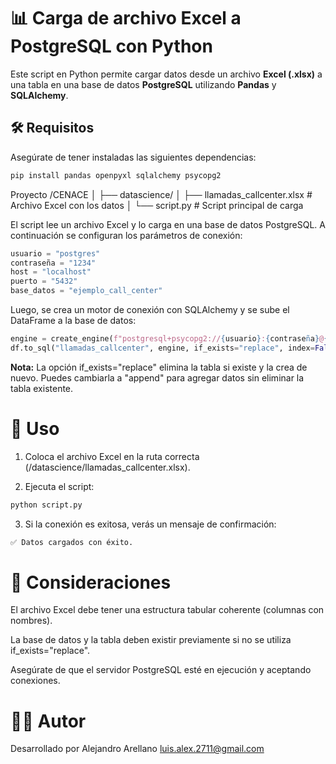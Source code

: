 # 📊 Carga de archivo Excel a PostgreSQL con Python

Este script en Python permite cargar datos desde un archivo **Excel (.xlsx)** a una tabla en una base de datos **PostgreSQL** utilizando **Pandas** y **SQLAlchemy**.

## 🛠 Requisitos

Asegúrate de tener instaladas las siguientes dependencias:

```bash
pip install pandas openpyxl sqlalchemy psycopg2
```
Proyecto /CENACE
│
├── datascience/
│   ├── llamadas_callcenter.xlsx   # Archivo Excel con los datos
│   └── script.py                  # Script principal de carga

El script lee un archivo Excel y lo carga en una base de datos PostgreSQL. A continuación se configuran los parámetros de conexión:

```python
usuario = "postgres"
contraseña = "1234"
host = "localhost"
puerto = "5432"
base_datos = "ejemplo_call_center"
```

Luego, se crea un motor de conexión con SQLAlchemy y se sube el DataFrame a la base de datos:

```python
engine = create_engine(f"postgresql+psycopg2://{usuario}:{contraseña}@{host}:{puerto}/{base_datos}")
df.to_sql("llamadas_callcenter", engine, if_exists="replace", index=False)

```
**Nota:** La opción if_exists="replace" elimina la tabla si existe y la crea de nuevo. Puedes cambiarla a "append" para agregar datos sin eliminar la tabla existente.

# 📝 Uso
1. Coloca el archivo Excel en la ruta correcta (/datascience/llamadas_callcenter.xlsx).

2. Ejecuta el script:
``` bash
python script.py
```
3. Si la conexión es exitosa, verás un mensaje de confirmación:

```bash
✅ Datos cargados con éxito.
```
# 🧠 Consideraciones
El archivo Excel debe tener una estructura tabular coherente (columnas con nombres).

La base de datos y la tabla deben existir previamente si no se utiliza if_exists="replace".

Asegúrate de que el servidor PostgreSQL esté en ejecución y aceptando conexiones.

# 👨‍💻 Autor
Desarrollado por Alejandro Arellano 
luis.alex.2711@gmail.com




